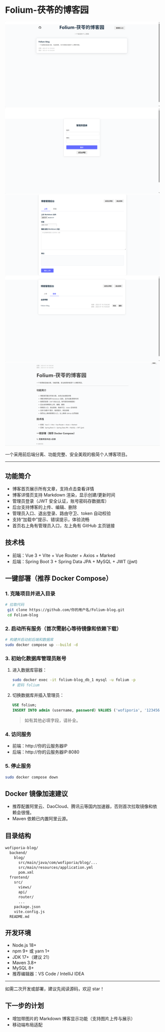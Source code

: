 # Folium-茯苓的博客园

![首页](assests/Folium-Home.png)
![登录页](assests/Folium-login.png)
![管理面板](assests/Folium-panel.png)
![管理面板2](assests/Folium-panel2.png)
![博客测试页](assests/Folium-blogTest.png)

一个采用前后端分离、功能完整、安全美观的极简个人博客项目。

---

## 功能简介
- 博客首页展示所有文章，支持点击查看详情
- 博客详情页支持 Markdown 渲染，显示创建/更新时间
- 管理员登录（JWT 安全认证，账号密码存数据库）
- 后台支持博客的上传、编辑、删除
- 管理员入口、退出登录、路由守卫、token 自动校验
- 支持“加载中”提示、错误提示，体验流畅
- 首页右上角有管理员入口，左上角有 GitHub 主页链接

## 技术栈
- 前端：Vue 3 + Vite + Vue Router + Axios + Marked
- 后端：Spring Boot 3 + Spring Data JPA + MySQL + JWT (jjwt)

## 一键部署（推荐 Docker Compose）

### 1. 克隆项目并进入目录
```bash
# 拉取代码
 git clone https://github.com/你的用户名/Folium-blog.git
 cd Folium-blog
```

### 2. 启动所有服务（首次需耐心等待镜像和依赖下载）
```bash
# 构建并启动前后端和数据库
sudo docker compose up --build -d
```

### 3. 初始化数据库管理员账号
1. 进入数据库容器：
   ```bash
   sudo docker exec -it folium-blog_db_1 mysql -u folium -p
   # 密码 folium
   ```
2. 切换数据库并插入管理员：
   ```sql
   USE folium;
   INSERT INTO admin (username, password) VALUES ('wofiporia', '123456');
   ```
   > 如有其他必填字段，请补全。

### 4. 访问服务
- 前端：http://你的云服务器IP
- 后端：http://你的云服务器IP:8080

### 5. 停止服务
```bash
sudo docker compose down
```

## Docker 镜像加速建议
- 推荐配置阿里云、DaoCloud、腾讯云等国内加速器，否则首次拉取镜像和依赖会很慢。
- Maven 依赖已内置阿里云源。

## 目录结构
```
wofiporia-blog/
  backend/
    blog/
      src/main/java/com/wofiporia/blog/...
      src/main/resources/application.yml
      pom.xml
  frontend/
    src/
      views/
      api/
      router/
      ...
    package.json
    vite.config.js
  README.md
```

## 开发环境
- Node.js 18+
- npm 9+ 或 yarn 1+
- JDK 17+（建议 21）
- Maven 3.8+
- MySQL 8+
- 推荐编辑器：VS Code / IntelliJ IDEA

---

如需二次开发或部署，建议先阅读源码，欢迎 star！

## 下一步的计划
- 增加带图片的 Markdown 博客显示功能（支持图片上传与展示）
- 移动端布局适配
